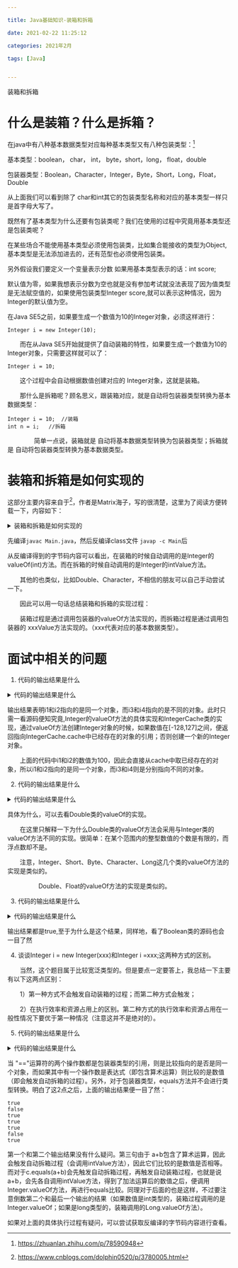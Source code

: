 ```yaml
---

title: Java基础知识-装箱和拆箱

date: 2021-02-22 11:25:12

categories: 2021年2月

tags: [Java]


---
```

 
装箱和拆箱

<!-- more -->

# 什么是装箱？什么是拆箱？

在java中有八种基本数据类型对应每种基本类型又有八种包装类型：[^1]

基本类型：boolean， char， int， byte，short，long， float，double

包装器类型：Boolean，Character，Integer，Byte，Short，Long，Float，Double

从上面我们可以看到除了 char和int其它的包装类型名称和对应的基本类型一样只是首字母大写了。

既然有了基本类型为什么还要有包装类呢？我们在使用的过程中究竟用基本类型还是包装类呢？

在某些场合不能使用基本类型必须使用包装类，比如集合能接收的类型为Object,基本类型是无法添加进去的，还有范型也必须使用包装类。

另外假设我们要定义一个变量表示分数 如果用基本类型表示的话：int score;

默认值为零，如果我想表示分数为空也就是没有参加考试就没法表现了因为值类型是无法赋空值的，如果使用包装类型Integer score,就可以表示这种情况，因为Integer的默认值为空。

在Java SE5之前，如果要生成一个数值为10的Integer对象，必须这样进行：


    Integer i = new Integer(10);
　　而在从Java SE5开始就提供了自动装箱的特性，如果要生成一个数值为10的Integer对象，只需要这样就可以了：

    Integer i = 10;
　　这个过程中会自动根据数值创建对应的 Integer对象，这就是装箱。

　　那什么是拆箱呢？顾名思义，跟装箱对应，就是自动将包装器类型转换为基本数据类型：


    Integer i = 10;  //装箱
    int n = i;   //拆箱
　　
　　简单一点说，装箱就是  自动将基本数据类型转换为包装器类型；拆箱就是  自动将包装器类型转换为基本数据类型。

# 装箱和拆箱是如何实现的

这部分主要内容来自于[^2]，作者是Matrix海子，写的很清楚，这里为了阅读方便转载一下，内容如下：

<details>
    <summary>装箱和拆箱是如何实现的</summary>

```

public class Main {
    public static void main(String[] args) {
         
        Integer i = 10;
        int n = i;
    }
}

```
</details>

先编译`javac Main.java`，然后反编译class文件 `javap -c Main`后

从反编译得到的字节码内容可以看出，在装箱的时候自动调用的是Integer的valueOf(int)方法。而在拆箱的时候自动调用的是Integer的intValue方法。

　　其他的也类似，比如Double、Character，不相信的朋友可以自己手动尝试一下。

　　因此可以用一句话总结装箱和拆箱的实现过程：

　　装箱过程是通过调用包装器的valueOf方法实现的，而拆箱过程是通过调用包装器的 xxxValue方法实现的。（xxx代表对应的基本数据类型）。


# 面试中相关的问题

1. 代码的输出结果是什么
<details>
    <summary>代码的输出结果是什么</summary>

```
public class Main {
    public static void main(String[] args) {
         
        Integer i1 = 100;
        Integer i2 = 100;
        Integer i3 = 200;
        Integer i4 = 200;
         
        System.out.println(i1==i2);
        System.out.println(i3==i4);
    }
}

```
</details>


输出结果表明i1和i2指向的是同一个对象，而i3和i4指向的是不同的对象。此时只需一看源码便知究竟,Integer的valueOf方法的具体实现和IntegerCache类的实现，通过valueOf方法创建Integer对象的时候，如果数值在[-128,127]之间，便返回指向IntegerCache.cache中已经存在的对象的引用；否则创建一个新的Integer对象。

　　上面的代码中i1和i2的数值为100，因此会直接从cache中取已经存在的对象，所以i1和i2指向的是同一个对象，而i3和i4则是分别指向不同的对象。



2. 代码的输出结果是什么

<details>
    <summary>代码的输出结果是什么</summary>

```
public class Main {
    public static void main(String[] args) {
         
        Double i1 = 100.0;
        Double i2 = 100.0;
        Double i3 = 200.0;
        Double i4 = 200.0;
         
        System.out.println(i1==i2);
        System.out.println(i3==i4);
    }
}

```
</details>

具体为什么，可以去看Double类的valueOf的实现。

　　在这里只解释一下为什么Double类的valueOf方法会采用与Integer类的valueOf方法不同的实现。很简单：在某个范围内的整型数值的个数是有限的，而浮点数却不是。

　　注意，Integer、Short、Byte、Character、Long这几个类的valueOf方法的实现是类似的。

　　　　　Double、Float的valueOf方法的实现是类似的。
　


3. 代码的输出结果是什么

<details>
    <summary>代码的输出结果是什么</summary>

```
public class Main {
    public static void main(String[] args) {

        Boolean i1 = false;
        Boolean i2 = false;
        Boolean i3 = true;
        Boolean i4 = true;
         
        System.out.println(i1==i2);
        System.out.println(i3==i4);
    }
}

```
</details>


输出结果都是true,至于为什么是这个结果，同样地，看了Boolean类的源码也会一目了然

4. 谈谈Integer i = new Integer(xxx)和Integer i =xxx;这两种方式的区别。

　　当然，这个题目属于比较宽泛类型的。但是要点一定要答上，我总结一下主要有以下这两点区别：

　　1）第一种方式不会触发自动装箱的过程；而第二种方式会触发；

　　2）在执行效率和资源占用上的区别。第二种方式的执行效率和资源占用在一般性情况下要优于第一种情况（注意这并不是绝对的）。



5. 代码的输出结果是什么

<details>
    <summary>代码的输出结果是什么</summary>

```
public class Main {
    public static void main(String[] args) {
         
        Integer a = 1;
        Integer b = 2;
        Integer c = 3;
        Integer d = 3;
        Integer e = 321;
        Integer f = 321;
        Long g = 3L;
        Long h = 2L;
         
        System.out.println(c==d);
        System.out.println(e==f);
        System.out.println(c==(a+b));
        System.out.println(c.equals(a+b));
        System.out.println(g==(a+b));
        System.out.println(g.equals(a+b));
        System.out.println(g.equals(a+h));
    }
}

```
</details>

当 "=="运算符的两个操作数都是包装器类型的引用，则是比较指向的是否是同一个对象，而如果其中有一个操作数是表达式（即包含算术运算）则比较的是数值（即会触发自动拆箱的过程）。另外，对于包装器类型，equals方法并不会进行类型转换。明白了这2点之后，上面的输出结果便一目了然：
    
    true
    false
    true
    true
    true
    false
    true

第一个和第二个输出结果没有什么疑问。第三句由于  a+b包含了算术运算，因此会触发自动拆箱过程（会调用intValue方法），因此它们比较的是数值是否相等。而对于c.equals(a+b)会先触发自动拆箱过程，再触发自动装箱过程，也就是说a+b，会先各自调用intValue方法，得到了加法运算后的数值之后，便调用Integer.valueOf方法，再进行equals比较。同理对于后面的也是这样，不过要注意倒数第二个和最后一个输出的结果（如果数值是int类型的，装箱过程调用的是Integer.valueOf；如果是long类型的，装箱调用的Long.valueOf方法）。

如果对上面的具体执行过程有疑问，可以尝试获取反编译的字节码内容进行查看。





[^1]:https://zhuanlan.zhihu.com/p/78590948

[^2]:https://www.cnblogs.com/dolphin0520/p/3780005.html